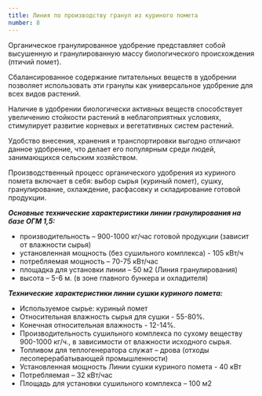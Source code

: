 ```yaml
---
title: Линия по производству гранул из куриного помета
number: 8
---
```

Органическое гранулированное удобрение представляет собой высушенную и гранулированную массу биологического происхождения (птичий помет).

Сбалансированное содержание питательных веществ в удобрении позволяет использовать эти гранулы как универсальное удобрение для всех видов растений.

Наличие в удобрении биологически активных веществ способствует увеличению стойкости растений в неблагоприятных условиях, стимулирует развитие корневых и вегетативных систем растений.

Удобство внесения, хранения и транспортировки выгодно отличают данное удобрение, что делает его популярным среди людей, занимающихся сельским хозяйством.

Производственный процесс органического удобрения из куриного помета включает в себя: выбор сырья (куриный помет), сушку, гранулирование, охлаждение, расфасовку и складирование готовой продукции.

_**Основные технические характеристики линии гранулирования на базе ОГМ 1,5:**_

* производительность – 900-1000 кг/час готовой продукции (зависит от влажности сырья)
* установленная мощность (без сушильного комплекса) - 105 кВт/ч
* потребляемая мощность – 70-75 кВт/час
* площадка для установки линии – 50 м2 (Линия гранулирования)
* высота – 5-6 м. (в зоне главного бункера и охладителя)

_**Технические характеристики линии сушки куриного помета:**_

* Используемое сырье: куриный помет
* Относительная влажность сырья для сушки - 55-80%.
* Конечная относительная влажность - 12-14%.
* Производительность сушильного комплекса по сухому веществу 900-1000 кг/ч., в зависимости от влажности исходного сырья.
* Топливом для теплогенератора служат – дрова (отходы лесоперерабатывающей промышленности)
* Установленная мощность Линии сушки куриного помета - 40 кВт
* Потребляемая – 32 кВт/час
* Площадь для установки сушильного комплекса – 100 м2
